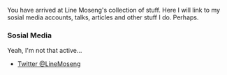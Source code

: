 You have arrived at Line Moseng's collection of stuff. Here I will link to my sosial media accounts, talks, articles and other stuff I do. Perhaps.

### Sosial Media
Yeah, I'm not that active...
- [Twitter @LineMoseng](https://twitter.com/linemoseng)
